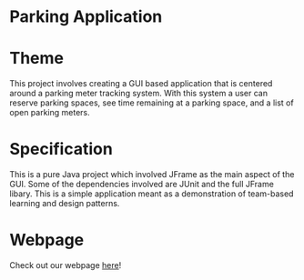 # Parking Application

# Theme
This project involves creating a GUI based application that is centered around a parking meter tracking system. With this system a user can reserve parking spaces, see time remaining at a parking space, and a list of open parking meters.

# Specification
This is a pure Java project which involved JFrame as the main aspect of the GUI. Some of the dependencies involved are JUnit and the full JFrame libary. This is a simple application meant as a demonstration of team-based learning and design patterns.

# Webpage
Check out our webpage <a href="https://rawcdn.githack.com/ddalton212/finalProject/4fb8db14be29fd61a9923f891db0a047ecfb870d/index.html" title="here" target="_blank">here</a>!

